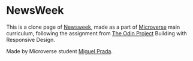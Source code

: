 # NewsWeek

This is a clone page of [Newsweek](https://www.newsweek.com/), made as a part of [Microverse](https://www.microverse.org/) main curriculum, following the assignment from [The Odin Project](https://www.theodinproject.com/courses/html5-and-css3/lessons/using-bootstrap) Building with Responsive Design.

Made by Microverse student [Miguel Prada](https://github.com/mapra99).
